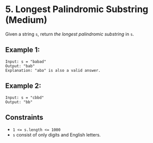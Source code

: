 # 5. Longest Palindromic Substring (Medium)

Given a string `s`, return _the longest_ _palindromic_ _substring_ in `s`.

## Example 1:

    Input: s = "babad"
    Output: "bab"
    Explanation: "aba" is also a valid answer.

## Example 2:

    Input: s = "cbbd"
    Output: "bb"

## Constraints

- `1 <= s.length <= 1000`
- `s` consist of only digits and English letters.
